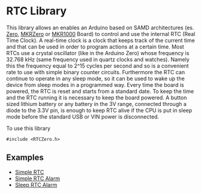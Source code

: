 # RTC Library

This library allows an enables an Arduino based on SAMD architectures (es. [Zero](<https://www.arduino.cc/en/Main/ArduinoBoardZero>), [MKRZero](<https://www.arduino.cc/en/Main/ArduinoBoardMKRZero>) or [MKR1000](<https://www.arduino.cc/en/Main/ArduinoMKR1000>) Board) to control and use the internal RTC (Real Time Clock). A real-time clock is a clock that keeps track of the current time and that can be used in order to program actions at a certain time. Most RTCs use a crystal oscillator (like in the Arduino Zero) whose frequency is 32.768 kHz (same frequency used in quartz clocks and watches). Namely this the frequency equal to 2^15 cycles per second and so is a convenient rate to use with simple binary counter circuits. Furthermore the RTC can continue to operate in any sleep mode, so it can be used to wake up the device from sleep modes in a programmed way. Every time the board is powered, the RTC is reset and starts from a standard date. To keep the time and the RTC running it is necessary to keep the board powered. A button sized lithium battery or any battery in the 3V range, connected through a diode to the 3.3V pin, is enough to keep RTC alive if the CPU is put in sleep mode before the standard USB or VIN power is disconnected.

To use this library

``` arduino
#include <RTCZero.h>
```

## Examples

- [Simple RTC](<https://www.arduino.cc/en/Tutorial/SimpleRTC>)
- [Simple RTC Alarm](<https://www.arduino.cc/en/Tutorial/SimpleRTCAlarm>)
- [Sleep RTC Alarm](<https://www.arduino.cc/en/Tutorial/SleepRTCAlarm>)
